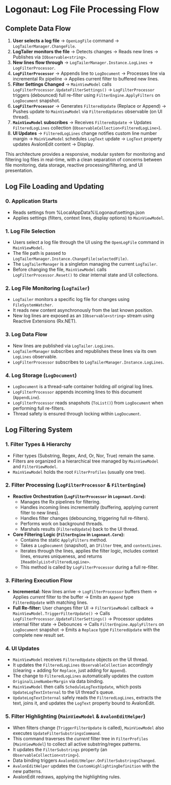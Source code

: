 # Logonaut: Log File Processing Flow

## Complete Data Flow
1.  **User selects a log file** → `OpenLogFile` command → `LogTailerManager.ChangeFile`.
2.  **LogTailer monitors the file** → Detects changes → Reads new lines → Publishes via `IObservable<string>`.
3.  **New lines flow through** → `LogTailerManager.Instance.LogLines` → `LogFilterProcessor`.
4.  **`LogFilterProcessor`** → Appends line to `LogDocument` → Processes line via incremental Rx pipeline → Applies current filter to buffered new lines.
5.  **Filter Settings Changed** → `MainViewModel` calls `LogFilterProcessor.UpdateFilterSettings()` → `LogFilterProcessor` triggers (debounced) full re-filter using `FilterEngine.ApplyFilters` on `LogDocument` snapshot.
6.  **`LogFilterProcessor`** → Generates `FilteredUpdate` (Replace or Append) → Pushes update to `MainViewModel` via `FilteredUpdates` observable (on UI thread).
7.  **`MainViewModel` subscribes** → Receives `FilteredUpdate` → Updates `FilteredLogLines` collection (`ObservableCollection<FilteredLogLine>`).
8.  **UI Updates** → `FilteredLogLines` change notifies custom line number margin → `MainViewModel` schedules `LogText` update → `LogText` property updates AvalonEdit content → Display.

This architecture provides a responsive, modular system for monitoring and filtering log files in real-time, with a clean separation of concerns between file monitoring, data storage, reactive processing/filtering, and UI presentation.

## Log File Loading and Updating
### 0. Application Starts
- Reads settings from %LocalAppData%\Logonaut\settings.json
- Applies settings (filters, context lines, display options) to `MainViewModel`.

### 1. Log File Selection
- Users select a log file through the UI using the `OpenLogFile` command in `MainViewModel`.
- The file path is passed to `LogTailerManager.Instance.ChangeFile(selectedFile)`.
- The `LogTailerManager` is a singleton managing the current `LogTailer`.
- Before changing the file, `MainViewModel` calls `LogFilterProcessor.Reset()` to clear internal state and UI collections.

### 2. Log File Monitoring (`LogTailer`)
- `LogTailer` monitors a specific log file for changes using `FileSystemWatcher`.
- It reads new content asynchronously from the last known position.
- New log lines are exposed as an `IObservable<string>` stream using Reactive Extensions (Rx.NET).

### 3. Log Data Flow
- New lines are published via `LogTailer.LogLines`.
- `LogTailerManager` subscribes and republishes these lines via its own `LogLines` observable.
- `LogFilterProcessor` subscribes to `LogTailerManager.Instance.LogLines`.

### 4. Log Storage (`LogDocument`)
- `LogDocument` is a thread-safe container holding *all* original log lines.
- `LogFilterProcessor` appends incoming lines to this document (`AppendLine`).
- `LogFilterProcessor` reads snapshots (`ToList()`) from `LogDocument` when performing full re-filters.
- Thread safety is ensured through locking within `LogDocument`.

## Log Filtering System

### 1. Filter Types & Hierarchy
- Filter types (Substring, Regex, And, Or, Nor, True) remain the same.
- Filters are organized in a hierarchical tree managed by `MainViewModel` and `FilterViewModel`.
- `MainViewModel` holds the root `FilterProfiles` (usually one tree).

### 2. Filter Processing (`LogFilterProcessor` & `FilterEngine`)
- **Reactive Orchestration (`LogFilterProcessor` in `Logonaut.Core`):**
    - Manages the Rx pipelines for filtering.
    - Handles incoming lines incrementally (buffering, applying current filter to new lines).
    - Handles filter changes (debouncing, triggering full re-filters).
    - Performs work on background threads.
    - Marshals results (`FilteredUpdate`) back to the UI thread.
- **Core Filtering Logic (`FilterEngine` in `Logonaut.Core`):**
    - Contains the static `ApplyFilters` method.
    - Takes a `LogDocument` (snapshot), an `IFilter` tree, and `contextLines`.
    - Iterates through the lines, applies the filter logic, includes context lines, ensures uniqueness, and returns `IReadOnlyList<FilteredLogLine>`.
    - This method is called by `LogFilterProcessor` during a full re-filter.

### 3. Filtering Execution Flow
- **Incremental:** New lines arrive → `LogFilterProcessor` buffers them → Applies *current* filter to the buffer → Emits an `Append` type `FilteredUpdate` with matching lines.
- **Full Re-filter:** User changes filter UI → `FilterViewModel` callback → `MainViewModel.TriggerFilterUpdate()` → Calls `LogFilterProcessor.UpdateFilterSettings()` → Processor updates internal filter state → Debounces → Calls `FilterEngine.ApplyFilters` on `LogDocument` snapshot → Emits a `Replace` type `FilteredUpdate` with the complete new result set.

### 4. UI Updates
- `MainViewModel` receives `FilteredUpdate` objects on the UI thread.
- It updates the `FilteredLogLines` `ObservableCollection` accordingly (clearing + adding for `Replace`, just adding for `Append`).
- The change to `FilteredLogLines` automatically updates the custom `OriginalLineNumberMargin` via data binding.
- `MainViewModel` then calls `ScheduleLogTextUpdate`, which posts `UpdateLogTextInternal` to the UI thread's queue.
- `UpdateLogTextInternal` safely reads the `FilteredLogLines`, extracts the text, joins it, and updates the `LogText` property bound to AvalonEdit.

### 5. Filter Highlighting (`MainViewModel` & `AvalonEditHelper`)
- When filters change (`TriggerFilterUpdate` is called), `MainViewModel` also executes `UpdateFilterSubstringsCommand`.
- This command traverses the *current* filter tree in `FilterProfiles` (`MainViewModel`) to collect all active substring/regex patterns.
- It updates the `FilterSubstrings` property (an `ObservableCollection<string>`).
- Data binding triggers `AvalonEditHelper.OnFilterSubstringsChanged`.
- `AvalonEditHelper` updates the `CustomHighlightingDefinition` with the new patterns.
- AvalonEdit redraws, applying the highlighting rules.